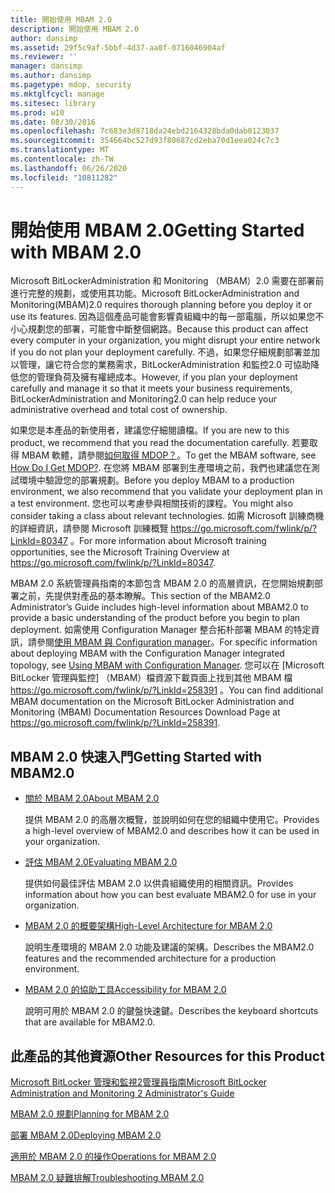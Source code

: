 ```yaml
---
title: 開始使用 MBAM 2.0
description: 開始使用 MBAM 2.0
author: dansimp
ms.assetid: 29f5c9af-5bbf-4d37-aa0f-0716046904af
ms.reviewer: ''
manager: dansimp
ms.author: dansimp
ms.pagetype: mdop, security
ms.mktglfcycl: manage
ms.sitesec: library
ms.prod: w10
ms.date: 08/30/2016
ms.openlocfilehash: 7c683e3d8718da24ebd2164328bda0dab0123037
ms.sourcegitcommit: 354664bc527d93f80687cd2eba70d1eea024c7c3
ms.translationtype: MT
ms.contentlocale: zh-TW
ms.lasthandoff: 06/26/2020
ms.locfileid: "10811282"
---
```

# <span data-ttu-id="f1ef3-103">開始使用 MBAM 2.0</span><span class="sxs-lookup"><span data-stu-id="f1ef3-103">Getting Started with MBAM 2.0</span></span>


<span data-ttu-id="f1ef3-104">Microsoft BitLockerAdministration 和 Monitoring （MBAM）2.0 需要在部署前進行完整的規劃，或使用其功能。</span><span class="sxs-lookup"><span data-stu-id="f1ef3-104">Microsoft BitLockerAdministration and Monitoring(MBAM)2.0 requires thorough planning before you deploy it or use its features.</span></span> <span data-ttu-id="f1ef3-105">因為這個產品可能會影響貴組織中的每一部電腦，所以如果您不小心規劃您的部署，可能會中斷整個網路。</span><span class="sxs-lookup"><span data-stu-id="f1ef3-105">Because this product can affect every computer in your organization, you might disrupt your entire network if you do not plan your deployment carefully.</span></span> <span data-ttu-id="f1ef3-106">不過，如果您仔細規劃部署並加以管理，讓它符合您的業務需求，BitLockerAdministration 和監控2.0 可協助降低您的管理負荷及擁有權總成本。</span><span class="sxs-lookup"><span data-stu-id="f1ef3-106">However, if you plan your deployment carefully and manage it so that it meets your business requirements, BitLockerAdministration and Monitoring2.0 can help reduce your administrative overhead and total cost of ownership.</span></span>

<span data-ttu-id="f1ef3-107">如果您是本產品的新使用者，建議您仔細閱讀檔。</span><span class="sxs-lookup"><span data-stu-id="f1ef3-107">If you are new to this product, we recommend that you read the documentation carefully.</span></span> <span data-ttu-id="f1ef3-108">若要取得 MBAM 軟體，請參閱[如何取得 MDOP？](https://go.microsoft.com/fwlink/p/?LinkId=322049)。</span><span class="sxs-lookup"><span data-stu-id="f1ef3-108">To get the MBAM software, see [How Do I Get MDOP?](https://go.microsoft.com/fwlink/p/?LinkId=322049).</span></span> <span data-ttu-id="f1ef3-109">在您將 MBAM 部署到生產環境之前，我們也建議您在測試環境中驗證您的部署規劃。</span><span class="sxs-lookup"><span data-stu-id="f1ef3-109">Before you deploy MBAM to a production environment, we also recommend that you validate your deployment plan in a test environment.</span></span> <span data-ttu-id="f1ef3-110">您也可以考慮參與相關技術的課程。</span><span class="sxs-lookup"><span data-stu-id="f1ef3-110">You might also consider taking a class about relevant technologies.</span></span> <span data-ttu-id="f1ef3-111">如需 Microsoft 訓練商機的詳細資訊，請參閱 Microsoft 訓練概覽 <https://go.microsoft.com/fwlink/p/?LinkId=80347> 。</span><span class="sxs-lookup"><span data-stu-id="f1ef3-111">For more information about Microsoft training opportunities, see the Microsoft Training Overview at <https://go.microsoft.com/fwlink/p/?LinkId=80347>.</span></span>

<span data-ttu-id="f1ef3-112">MBAM 2.0 系統管理員指南的本節包含 MBAM 2.0 的高層資訊，在您開始規劃部署之前，先提供對產品的基本瞭解。</span><span class="sxs-lookup"><span data-stu-id="f1ef3-112">This section of the MBAM2.0 Administrator’s Guide includes high-level information about MBAM2.0 to provide a basic understanding of the product before you begin to plan deployment.</span></span> <span data-ttu-id="f1ef3-113">如需使用 Configuration Manager 整合拓朴部署 MBAM 的特定資訊，請參閱[使用 MBAM 與 Configuration manager](using-mbam-with-configuration-manager.md)。</span><span class="sxs-lookup"><span data-stu-id="f1ef3-113">For specific information about deploying MBAM with the Configuration Manager integrated topology, see [Using MBAM with Configuration Manager](using-mbam-with-configuration-manager.md).</span></span> <span data-ttu-id="f1ef3-114">您可以在 [Microsoft BitLocker 管理與監控] （MBAM）檔資源下載頁面上找到其他 MBAM 檔 <https://go.microsoft.com/fwlink/p/?LinkId=258391> 。</span><span class="sxs-lookup"><span data-stu-id="f1ef3-114">You can find additional MBAM documentation on the Microsoft BitLocker Administration and Monitoring (MBAM) Documentation Resources Download Page at <https://go.microsoft.com/fwlink/p/?LinkId=258391>.</span></span>

## <span data-ttu-id="f1ef3-115">MBAM 2.0 快速入門</span><span class="sxs-lookup"><span data-stu-id="f1ef3-115">Getting Started with MBAM2.0</span></span>


-   [<span data-ttu-id="f1ef3-116">關於 MBAM 2.0</span><span class="sxs-lookup"><span data-stu-id="f1ef3-116">About MBAM 2.0</span></span>](about-mbam-20-mbam-2.md)

    <span data-ttu-id="f1ef3-117">提供 MBAM 2.0 的高層次概覽，並說明如何在您的組織中使用它。</span><span class="sxs-lookup"><span data-stu-id="f1ef3-117">Provides a high-level overview of MBAM2.0 and describes how it can be used in your organization.</span></span>

-   [<span data-ttu-id="f1ef3-118">評估 MBAM 2.0</span><span class="sxs-lookup"><span data-stu-id="f1ef3-118">Evaluating MBAM 2.0</span></span>](evaluating-mbam-20-mbam-2.md)

    <span data-ttu-id="f1ef3-119">提供如何最佳評估 MBAM 2.0 以供貴組織使用的相關資訊。</span><span class="sxs-lookup"><span data-stu-id="f1ef3-119">Provides information about how you can best evaluate MBAM2.0 for use in your organization.</span></span>

-   [<span data-ttu-id="f1ef3-120">MBAM 2.0 的概要架構</span><span class="sxs-lookup"><span data-stu-id="f1ef3-120">High-Level Architecture for MBAM 2.0</span></span>](high-level-architecture-for-mbam-20-mbam-2.md)

    <span data-ttu-id="f1ef3-121">說明生產環境的 MBAM 2.0 功能及建議的架構。</span><span class="sxs-lookup"><span data-stu-id="f1ef3-121">Describes the MBAM2.0 features and the recommended architecture for a production environment.</span></span>

-   [<span data-ttu-id="f1ef3-122">MBAM 2.0 的協助工具</span><span class="sxs-lookup"><span data-stu-id="f1ef3-122">Accessibility for MBAM 2.0</span></span>](accessibility-for-mbam-20-mbam-2.md)

    <span data-ttu-id="f1ef3-123">說明可用於 MBAM 2.0 的鍵盤快速鍵。</span><span class="sxs-lookup"><span data-stu-id="f1ef3-123">Describes the keyboard shortcuts that are available for MBAM2.0.</span></span>

## <a href="" id="other-resources-for-this-product-"></a><span data-ttu-id="f1ef3-124">此產品的其他資源</span><span class="sxs-lookup"><span data-stu-id="f1ef3-124">Other Resources for this Product</span></span>


[<span data-ttu-id="f1ef3-125">Microsoft BitLocker 管理和監視2管理員指南</span><span class="sxs-lookup"><span data-stu-id="f1ef3-125">Microsoft BitLocker Administration and Monitoring 2 Administrator's Guide</span></span>](index.md)

[<span data-ttu-id="f1ef3-126">MBAM 2.0 規劃</span><span class="sxs-lookup"><span data-stu-id="f1ef3-126">Planning for MBAM 2.0</span></span>](planning-for-mbam-20-mbam-2.md)

[<span data-ttu-id="f1ef3-127">部署 MBAM 2.0</span><span class="sxs-lookup"><span data-stu-id="f1ef3-127">Deploying MBAM 2.0</span></span>](deploying-mbam-20-mbam-2.md)

[<span data-ttu-id="f1ef3-128">適用於 MBAM 2.0 的操作</span><span class="sxs-lookup"><span data-stu-id="f1ef3-128">Operations for MBAM 2.0</span></span>](operations-for-mbam-20-mbam-2.md)

[<span data-ttu-id="f1ef3-129">MBAM 2.0 疑難排解</span><span class="sxs-lookup"><span data-stu-id="f1ef3-129">Troubleshooting MBAM 2.0</span></span>](troubleshooting-mbam-20-mbam-2.md)

 

 





